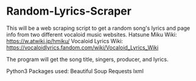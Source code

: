 # Random-Lyrics-Scraper

This will be a web scraping script to get a random song's lyrics and page info from two different vocaloid music websites.
Hatsune Miku Wiki: https://w.atwiki.jp/hmiku/
Vocaloid Lyrics Wiki: https://vocaloidlyrics.fandom.com/wiki/Vocaloid_Lyrics_Wiki

The program will get the song title, singers, producer, and lyrics.

Python3 Packages used:
Beautiful Soup
Requests
lxml
